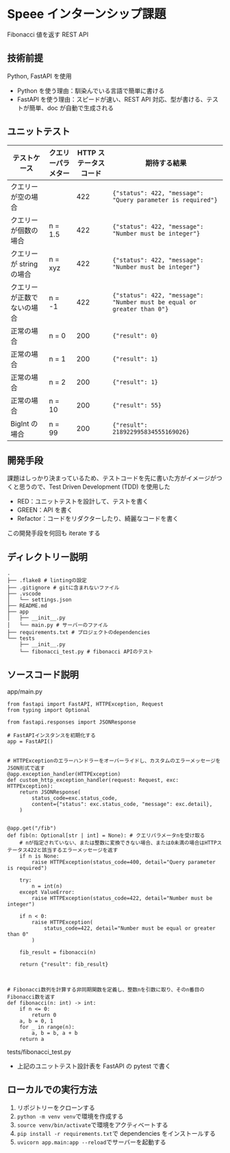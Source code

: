 # Speee インターンシップ課題

Fibonacci 値を返す REST API

## 技術前提

Python, FastAPI を使用

- Python を使う理由：馴染んでいる言語で簡単に書ける
- FastAPI を使う理由：スピードが速い、REST API 対応、型が書ける、テストが簡単、doc が自動で生成される

## ユニットテスト

| テストケース               | クエリーパラメター | HTTP ステータスコード | 期待する結果                                                           |
| -------------------------- | ------------------ | --------------------- | ---------------------------------------------------------------------- |
| クエリーが空の場合         |                    | 422                   | `{"status": 422, "message": "Query parameter is required"}`            |
| クエリーが個数の場合       | n = 1.5            | 422                   | `{"status": 422, "message": "Number must be integer"}`                 |
| クエリーが string の場合   | n = xyz            | 422                   | `{"status": 422, "message": "Number must be integer"}`                 |
| クエリーが正数でないの場合 | n = -1             | 422                   | `{"status": 422, "message": "Number must be equal or greater than 0"}` |
| 正常の場合                 | n = 0              | 200                   | `{"result": 0}`                                                        |
| 正常の場合                 | n = 1              | 200                   | `{"result": 1}`                                                        |
| 正常の場合                 | n = 2              | 200                   | `{"result": 1}`                                                        |
| 正常の場合                 | n = 10             | 200                   | `{"result": 55}`                                                       |
| BigInt の場合              | n = 99             | 200                   | `{"result": 218922995834555169026}`                                    |

## 開発手段

課題はしっかり決まっているため、テストコードを先に書いた方がイメージがつくと思うので、Test Driven Development (TDD) を使用した

- RED：ユニットテストを設計して、テストを書く
- GREEN：API を書く
- Refactor：コードをリダクターしたり、綺麗なコードを書く

この開発手段を何回も iterate する

## ディレクトリー説明

```
.
├── .flake8 # lintingの設定
├── .gitignore # gitに含まれないファイル
├── .vscode
│   └── settings.json
├── README.md
├── app
│   ├── __init__.py
│   └── main.py # サーバーのファイル
├── requirements.txt # プロジェクトのdependencies
└── tests
    ├── __init__.py
    └── fibonacci_test.py # fibonacci APIのテスト
```

## ソースコード説明

app/main.py

```
from fastapi import FastAPI, HTTPException, Request
from typing import Optional

from fastapi.responses import JSONResponse

# FastAPIインスタンスを初期化する
app = FastAPI()


# HTTPExceptionのエラーハンドラーをオーバーライドし、カスタムのエラーメッセージをJSON形式で返す
@app.exception_handler(HTTPException)
def custom_http_exception_handler(request: Request, exc: HTTPException):
    return JSONResponse(
        status_code=exc.status_code,
        content={"status": exc.status_code, "message": exc.detail},
    )


@app.get("/fib")
def fib(n: Optional[str | int] = None): # クエリパラメータnを受け取る
    # nが指定されていない、または整数に変換できない場合、または0未満の場合はHTTPステータス422と該当するエラーメッセージを返す
    if n is None:
        raise HTTPException(status_code=400, detail="Query parameter is required")

    try:
        n = int(n)
    except ValueError:
        raise HTTPException(status_code=422, detail="Number must be integer")

    if n < 0:
        raise HTTPException(
            status_code=422, detail="Number must be equal or greater than 0"
        )

    fib_result = fibonacci(n)

    return {"result": fib_result}



# Fibonacci数列を計算する非同期関数を定義し、整数nを引数に取り、そのn番目のFibonacci数を返す
def fibonacci(n: int) -> int:
    if n <= 0:
        return 0
    a, b = 0, 1
    for _ in range(n):
        a, b = b, a + b
    return a
```

tests/fibonacci_test.py

- 上記のユニットテスト設計表を FastAPI の pytest で書く

## ローカルでの実行方法

1. リポジトリーをクローンする
2. `python -m venv venv`で環境を作成する
3. `source venv/bin/activate`で環境をアクティベートする
4. `pip install -r requirements.txt`で dependencies をインストールする
5. `uvicorn app.main:app --reload`でサーバーを起動する
